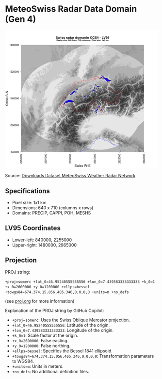# MeteoSwiss Radar Data Domain (Gen 4)

![MeteoSwiss radar domain](radar-domain-lv95.png)

Source: [Downloads Dataset MeteoSwiss Weather Radar Network](https://www.meteoswiss.admin.ch/weather/measurement-systems/atmosphere/weather-radar-network.html)

## Specifications

- Pixel size: 1x1 km
- Dimensions: 640 x 710 (columns x rows)
- Domains: PRECIP, CAPPI, POH, MESHS

## LV95 Coordinates

- Lower-left: 840000, 2255000
- Upper-right: 1480000, 2965000

## Projection

PROJ string:

`+proj=somerc +lat_0=46.95240555555556 +lon_0=7.439583333333333 +k_0=1 +x_0=2600000 +y_0=1200000 +ellps=bessel +towgs84=674.374,15.056,405.346,0,0,0,0 +units=m +no_defs`

(see [proj.org](https://proj.org/en/stable/) for more information)

Explanation of the PROJ string by GitHub Copilot:

- `+proj=somerc`: Uses the Swiss Oblique Mercator projection.
- `+lat_0=46.95240555555556`: Latitude of the origin.
- `+lon_0=7.439583333333333`: Longitude of the origin.
- `+k_0=1`: Scale factor at the origin.
- `+x_0=2600000`: False easting.
- `+y_0=1200000`: False northing.
- `+ellps=bessel`: Specifies the Bessel 1841 ellipsoid.
- `+towgs84=674.374,15.056,405.346,0,0,0,0`: Transformation parameters to WGS84.
- `+units=m`: Units in meters.
- `+no_defs`: No additional definition files.
